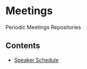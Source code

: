 # Meetings

Periodic Meetings Repositories

## Contents

* [Speaker Schedule](./speaker-schedule.md)
